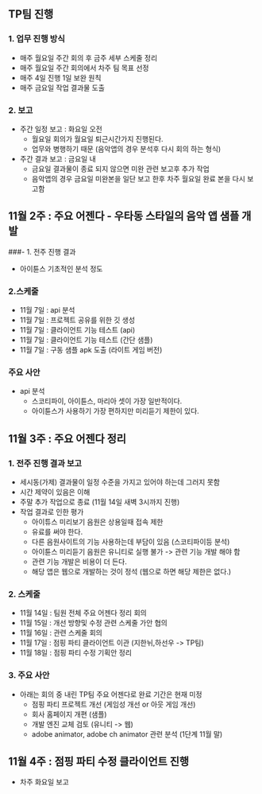## TP팀 진행 
### 1. 업무 진행 방식
- 매주 월요일 주간 회의 후 금주 세부 스케줄 정리
- 매주 월요일 주간 회의에서 차주 팀 목표 선정
- 매주 4일 진행 1일 보완 원칙
- 매주 금요일 작업 결과물 도출 

### 2. 보고
- 주간 일정 보고 : 화요일 오전 
  - 월요일 회의가 월요일 퇴근시간가지 진행된다.
  - 업무와 병행하기 때문 (음악앱의 경우 분석후 다시 회의 하는 형식)
- 주간 결과 보고 : 금요일 내 
  - 금요일 결과물이 종료 되지 않으면 미완 관련 보고후 추가 작업  
  - 음악앱의 경우 금요일 미완본을 일단 보고 한후 차주 월요일 완료 본을 다시 보고함


## 11월 2주 : 주요 어젠다 - 우타동 스타일의 음악 앱 샘플 개발
###- 1. 전주 진행 결과 
- 아이튠스 기초적인 분석 정도 

### 2.스케줄
- 11월 7일 : api 분석
- 11월 7일 : 프로젝트 공유를 위한 깃 생성
- 11월 7일 : 클라이언트 기능 테스트 (api)
- 11월 7일 : 클라이언트 기능 테스트 (간단 샘플)
- 11월 7일 :  구동 샘플 apk 도출  (라이트 게임 버전)

### 주요 사안
- api 분석 
  - 스코티파이, 아이튠스, 마리아 셋이 가장 일반적이다. 
  - 아이튠스가 사용하기 가장 편하지만 미리듣기 제한이 있다.    


## 11월 3주 : 주요 어젠다 정리 
### 1. 전주 진행 결과 보고
- 세시동(가제) 결과물이 일정 수준을 가지고 있어야 하는데 그러지 못함
- 시간 제약이 있음은 이해 
- 주말 추가 작업으로 종료 (11월 14일 새벽 3시까지 진행)
- 작업 결과로 인한 평가 
  - 아이튜스 미리보기 음원은 상용일때 접속 제한
  - 유료를 써야 한다.
  - 다른 음원사이트의 기능 사용하는데 부담이 있음 (스코티파이등 분석)
  - 아이튠스 미리듣기 음원은 유니티로 실행 불가 -> 관련 기능 개발 해야 함 
  - 관련 기능 개발은 비용이 더 든다. 
  - 해당 앱은 웹으로 개발하는 것이 정석 (웹으로 하면 해당 제한은 없다.)   

### 2. 스케줄
- 11월 14일 : 팀원 전체 주요 어젠다 정리 회의 
- 11월 15일 : 개선 방향및 수정 관련 스케줄 가안 협의
- 11월 16일 : 관련 스케줄 회의
- 11월 17일 : 점핑 파티 클라이언트 이관 (지한뉘,하선우 -> TP팀)
- 11월 18일 : 점핑 파티 수정 기획안 정리 

### 3. 주요 사안 
- 아래는 회의 중 내린 TP팀 주요 어젠다로 완료 기간은 현재 미정
  - 점핑 파티 프로젝트 개선 (게임성 개선 or 아웃 게임 개선)
  - 회사 홈페이지 개편 (샘플)
  - 개발 엔진 교체 검토 (유니티 -> 웹)
  - adobe animator, adobe ch animator 관련 분석 (1단계 11월 말)

## 11월 4주 : 점핑 파티 수정 클라이언트 진행
- 차주 화요일 보고 
